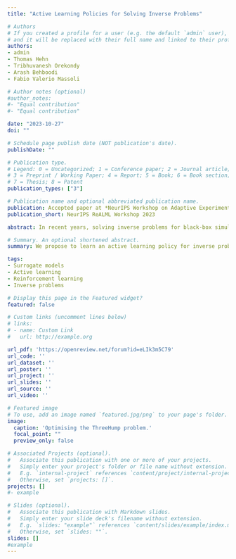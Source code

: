 ```yaml
---
title: "Active Learning Policies for Solving Inverse Problems"

# Authors
# If you created a profile for a user (e.g. the default `admin` user), write the username (folder name) here 
# and it will be replaced with their full name and linked to their profile.
authors:
- admin
- Thomas Hehn
- Tribhuvanesh Orekondy
- Arash Behboodi
- Fabio Valerio Massoli

# Author notes (optional)
#author_notes:
#- "Equal contribution"
#- "Equal contribution"

date: "2023-10-27"
doi: ""

# Schedule page publish date (NOT publication's date).
publishDate: ""

# Publication type.
# Legend: 0 = Uncategorized; 1 = Conference paper; 2 = Journal article;
# 3 = Preprint / Working Paper; 4 = Report; 5 = Book; 6 = Book section;
# 7 = Thesis; 8 = Patent
publication_types: ["3"]

# Publication name and optional abbreviated publication name.
publication: Accepted paper at *NeurIPS Workshop on Adaptive Experimental Design and Active Learning in the Real World (NeurIPS ReALML Workshop, 2023)*.
publication_short: NeurIPS ReALML Workshop 2023

abstract: In recent years, solving inverse problems for black-box simulators has become a point of focus for the machine learning community due to their ubiquity in science and engineering scenarios. In such settings, the simulator describes a forward process from simulator parameters \psi and input data x to observations y, and the goal of the inverse problem is to optimise \psi to minimise some observation loss. Simulator gradients are often unavailable or prohibitively expensive to obtain, making optimisation of these simulators particularly challenging. Moreover, in many applications, the goal is to solve a family of related inverse problems. Thus, starting optimisation ab-initio/from-scratch may be infeasible if the forward model is expensive to evaluate. In this paper, we propose a novel method for solving classes of similar inverse problems. We learn an active learning policy that guides the training of a surrogate and use the gradients of this surrogate to optimise the simulator parameters with gradient descent. After training the policy, downstream inverse problem optimisations require up to 90% fewer forward model evaluations than the baseline.

# Summary. An optional shortened abstract.
summary: We propose to learn an active learning policy for inverse problem optimisation.

tags: 
- Surrogate models
- Active learning
- Reinforcement learning
- Inverse problems

# Display this page in the Featured widget?
featured: false

# Custom links (uncomment lines below)
# links:
# - name: Custom Link
#   url: http://example.org

url_pdf: 'https://openreview.net/forum?id=eLIk3m5C79'
url_code: ''
url_dataset: ''
url_poster: ''
url_project: ''
url_slides: ''
url_source: ''
url_video: ''

# Featured image
# To use, add an image named `featured.jpg/png` to your page's folder. 
image:
  caption: 'Optimising the ThreeHump problem.'
  focal_point: ""
  preview_only: false

# Associated Projects (optional).
#   Associate this publication with one or more of your projects.
#   Simply enter your project's folder or file name without extension.
#   E.g. `internal-project` references `content/project/internal-project/index.md`.
#   Otherwise, set `projects: []`.
projects: []
#- example

# Slides (optional).
#   Associate this publication with Markdown slides.
#   Simply enter your slide deck's filename without extension.
#   E.g. `slides: "example"` references `content/slides/example/index.md`.
#   Otherwise, set `slides: ""`.
slides: []  
#example
---
```

